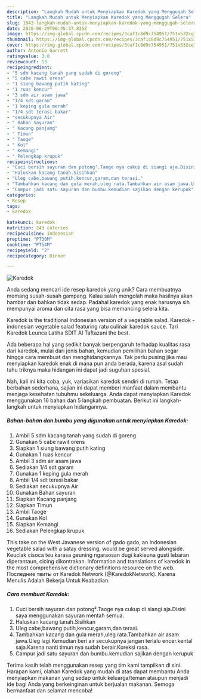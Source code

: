 ```yaml
---
description: "Langkah Mudah untuk Menyiapkan Karedok yang Menggugah Selera"
title: "Langkah Mudah untuk Menyiapkan Karedok yang Menggugah Selera"
slug: 1043-langkah-mudah-untuk-menyiapkan-karedok-yang-menggugah-selera
date: 2020-08-29T00:45:37.835Z
image: https://img-global.cpcdn.com/recipes/3caf1c8d9c754951/751x532cq70/karedok-foto-resep-utama.jpg
thumbnail: https://img-global.cpcdn.com/recipes/3caf1c8d9c754951/751x532cq70/karedok-foto-resep-utama.jpg
cover: https://img-global.cpcdn.com/recipes/3caf1c8d9c754951/751x532cq70/karedok-foto-resep-utama.jpg
author: Antonio Garrett
ratingvalue: 3.8
reviewcount: 13
recipeingredient:
- "5 sdm kacang tanah yang sudah di goreng"
- "5 cabe rawit orens"
- "1 siung bawang putih kating"
- "1 ruas kencur"
- "3 sdm air asam jawa"
- "1/4 sdt garam"
- "1 keping gula merah"
- "1/4 sdt terasi bakar"
- "secukupnya Air"
- " Bahan sayuran"
- " Kacang panjang"
- " Timun"
- " Taoge"
- " Kol"
- " Kemangi"
- " Pelengkap krupuk"
recipeinstructions:
- "Cuci bersih sayuran dan potong².Taoge nya cukup di siangi aja.Disini saya menggunakan sayuran mentah semua."
- "Haluskan kacang tanah.Sisihkan"
- "Uleg cabe,bawang putih,kencur,garam,dan terasi."
- "Tambahkan kacang dan gula merah,uleg rata.Tambahkan air asam jawa.Uleg lagi.Kemudian beri air secukupnya jangan terlalu encer.kental saja.Karena nanti timun nya sudah berair.Koreksi rasa."
- "Campur jadi satu sayuran dan bumbu.kemudian sajikan dengan kerupuk"
categories:
- Resep
tags:
- karedok

katakunci: karedok 
nutrition: 243 calories
recipecuisine: Indonesian
preptime: "PT30M"
cooktime: "PT54M"
recipeyield: "2"
recipecategory: Dinner

---
```



![Karedok](https://img-global.cpcdn.com/recipes/3caf1c8d9c754951/751x532cq70/karedok-foto-resep-utama.jpg)

Anda sedang mencari ide resep karedok yang unik? Cara membuatnya memang susah-susah gampang. Kalau salah mengolah maka hasilnya akan hambar dan bahkan tidak sedap. Padahal karedok yang enak harusnya sih mempunyai aroma dan cita rasa yang bisa memancing selera kita.

Karedok is the traditional Indonesian version of a vegetable salad. Karedok - indonesian vegetable salad featuring ratu culinair karedok sauce. Tari Karedok Leunca Latiha SDIT Al Taftazani the best.

Ada beberapa hal yang sedikit banyak berpengaruh terhadap kualitas rasa dari karedok, mulai dari jenis bahan, kemudian pemilihan bahan segar hingga cara membuat dan menghidangkannya. Tak perlu pusing jika mau menyiapkan karedok enak di mana pun anda berada, karena asal sudah tahu triknya maka hidangan ini dapat jadi suguhan spesial.


Nah, kali ini kita coba, yuk, variasikan karedok sendiri di rumah. Tetap berbahan sederhana, sajian ini dapat memberi manfaat dalam membantu menjaga kesehatan tubuhmu sekeluarga. Anda dapat menyiapkan Karedok menggunakan 16 bahan dan 5 langkah pembuatan. Berikut ini langkah-langkah untuk menyiapkan hidangannya.

<!--inarticleads1-->

##### Bahan-bahan dan bumbu yang digunakan untuk menyiapkan Karedok:

1. Ambil 5 sdm kacang tanah yang sudah di goreng
1. Gunakan 5 cabe rawit orens
1. Siapkan 1 siung bawang putih kating
1. Gunakan 1 ruas kencur
1. Ambil 3 sdm air asam jawa
1. Sediakan 1/4 sdt garam
1. Gunakan 1 keping gula merah
1. Ambil 1/4 sdt terasi bakar
1. Sediakan secukupnya Air
1. Gunakan  Bahan sayuran
1. Siapkan  Kacang panjang
1. Siapkan  Timun
1. Ambil  Taoge
1. Gunakan  Kol
1. Siapkan  Kemangi
1. Sediakan  Pelengkap krupuk


This take on the West Javanese version of gado gado, an Indonesian vegetable salad with a satay dressing, would be great served alongside. Keuclak cisoca teu karasa geuning ngaraosan dugi kakieuna gusti lebaran diperantaun, cicing dikontrakan. Information and translations of karedok in the most comprehensive dictionary definitions resource on the web. Последние твиты от Karedok Network (@KaredokNetwork). Karena Menulis Adalah Bekerja Untuk Keabadian. 

<!--inarticleads2-->

##### Cara membuat Karedok:

1. Cuci bersih sayuran dan potong².Taoge nya cukup di siangi aja.Disini saya menggunakan sayuran mentah semua.
1. Haluskan kacang tanah.Sisihkan
1. Uleg cabe,bawang putih,kencur,garam,dan terasi.
1. Tambahkan kacang dan gula merah,uleg rata.Tambahkan air asam jawa.Uleg lagi.Kemudian beri air secukupnya jangan terlalu encer.kental saja.Karena nanti timun nya sudah berair.Koreksi rasa.
1. Campur jadi satu sayuran dan bumbu.kemudian sajikan dengan kerupuk




Terima kasih telah menggunakan resep yang tim kami tampilkan di sini. Harapan kami, olahan Karedok yang mudah di atas dapat membantu Anda menyiapkan makanan yang sedap untuk keluarga/teman ataupun menjadi ide bagi Anda yang berkeinginan untuk berjualan makanan. Semoga bermanfaat dan selamat mencoba!
